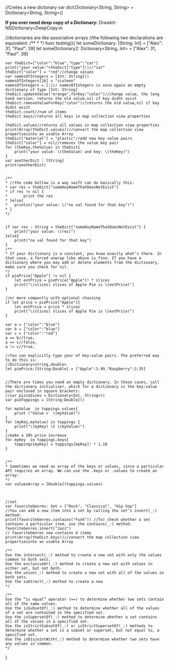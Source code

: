
//Cretes a new dictonary
var dict:Dictionary<String, String> = Dictionary<String, String>()

**If you ever need deep copy of a Dictionary:** Drawkit- NSDictionary+DeepCopy.m

//dictionaries are like associative arrays
//the following two declarations are equivalent:
/**
*
*/
func testing(){
    let someDictionary: [String: Int] = ["Alex": 31, "Paul": 39]
    let someDictionary2: Dictionary<String, Int> = ["Alex": 31, "Paul": 39]
    
    
    var theDict=["color":"blue","type":"car"]
    print("your value:"+theDict["type"]!)//"car"
    theDict["color"] = "red"//change values
    var namesOfIntegers = [Int: String]()
    namesOfIntegers[16] = "sixteen"
    namesOfIntegers = [:]// namesOfIntegers is once again an empty dictionary of type [Int: String]
    theDict.updateValue("orange",forKey:"color")//change value, the long hand version, returns the old value,nil if key didnt exist
    theDict.removeValueForKey("color")//returns the old value,nil if key didnt exist
    theDict.count//num of items
    theDict.keys//returns all keys in map collection view properties
    
    theDict.values//returns all values in map collection view properties
    print(Array(theDict.values))//convert the map collection view propertiesinto an usable Array
    theDict["material"] = "plastic"//add new key value pairs
    theDict["color"] = nil//removes the value key pair
    for (theKey,theValue) in theDict{
        print("your value: \(theValue) and key: \(theKey)")
    }
    var anotherDict : [String]
    print(anotherDict)
    
    
    /**
    * //the code bellow is a way swift can do basically this:
    * var res = theDict["someKeyNameThatDoesNotExist"]
    * if res != nil {
    *		print the res
    * }else{
    * 	printin("your value: \("no val found for that key")")
    * }
    */
    
    
    if var res : String = theDict["someKeyNameThatDoesNotExist"] {
        print("your value: \(res)")
    }else{
        print("no val found for that key")
    }
    /**
    * If your dictionary is a constant, you know exactly what’s there. In that case, a forced unwrap like above is fine. If you have a dictionary where you may add or delete elements from the dictionary, make sure you check for nil.
    */
    if piePrice["Apple"] != nil {
        let extPrice = piePrice["Apple"]! * slices
        print("\(slices) slices of Apple Pie is \(extPrice)")
    }
    
    //or more compactly with optional chaining
    if let price = piePrice["Apple"]{
        let extPrice = price * slices
        print("\(slices) slices of Apple Pie is \(extPrice)")
    }
    
    var a = ["color":"blue"]
    var b = ["color":"blue"]
    var c = ["color":"red"]
    a == b//true,
    a == c//false,
    a != c//true,
    
    //You can explicitly type your of key:value pairs. The preferred way to do this is:
    //Dictionary<string,double>
    let piePrice:[String:Double] = ["Apple":3.99,"Raspberry":3.35]
    
    
    //There are times you need an empty dictionary. In those cases, call the dictionary initializer, which for a dictionary is the key:value pair enclosed in square brackets:
    //var pizzaSizes = Dictionary<Int, String>()
    var pieToppings = [String:Double]()
    
    for myValue  in toppings.values{
        print ("Value =  \(myValue)")
    }
    for (myKey,myValue) in toppings {
        print("\(myKey) \t \(myValue)")
    }
    //make a 10% price increase
    for myKey  in toppings.keys{
        toppings[myKey] = toppings[myKey]! * 1.10
    }
    
    
    /**
    * Sometimes we need an array of the keys or values, since a particular API requires an array. We can use the .keys or .values to create an array:
    */
    var valuesArray = [Double](toppings.values)
    
    
    
    //set
    var favoriteGenres: Set = ["Rock", "Classical", "Hip hop"]
    //You can add a new item into a set by calling the set’s insert(_:) method:
    print(favoriteGenres.contains("Funk")) //To) check whether a set contains a particular item, use the contains(_:) method.
    favoriteGenres.insert("Jazz")
    // favoriteGenres now contains 4 items
    print(Array(theDict.keys))//convert the map collection view propertiesinto an usable Array
    
    /**
    Use the intersect(_:) method to create a new set with only the values common to both sets.
    Use the exclusiveOr(_:) method to create a new set with values in either set, but not both.
    Use the union(_:) method to create a new set with all of the values in both sets.
    Use the subtract(_:) method to create a new
    */
    
    /**
    Use the “is equal” operator (==) to determine whether two sets contain all of the same values.
    Use the isSubsetOf(_:) method to determine whether all of the values of a set are contained in the specified set.
    Use the isSupersetOf(_:) method to determine whether a set contains all of the values in a specified set.
    Use the isStrictSubsetOf(_:) or isStrictSupersetOf(_:) methods to determine whether a set is a subset or superset, but not equal to, a specified set.
    Use the isDisjointWith(_:) method to determine whether two sets have any values in common.
    */
}
